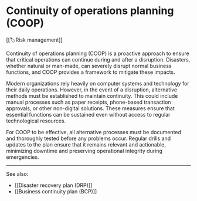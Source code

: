 
# Continuity of operations planning (COOP)

[[🏷️Risk management]]

Continuity of operations planning (COOP) is a proactive approach to ensure that critical operations can continue during and after a disruption. Disasters, whether natural or man-made, can severely disrupt normal business functions, and COOP provides a framework to mitigate these impacts.

Modern organizations rely heavily on computer systems and technology for their daily operations. However, in the event of a disruption, alternative methods must be established to maintain continuity. This could include manual processes such as paper receipts, phone-based transaction approvals, or other non-digital solutions. These measures ensure that essential functions can be sustained even without access to regular technological resources.

For COOP to be effective, all alternative processes must be documented and thoroughly tested before any problems occur. Regular drills and updates to the plan ensure that it remains relevant and actionable, minimizing downtime and preserving operational integrity during emergencies.

---

See also:

- [[Disaster recovery plan (DRP)]]
- [[Business continuity plan (BCP)]]